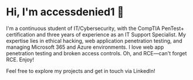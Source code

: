 # Hi, I'm accessdenied1 👋

I'm a continuous student of IT/Cybersecurity, with the CompTIA PenTest+ certification and three years of experience as an IT Support Specialist. My expertise lies in ethical hacking, web application penetration testing, and managing Microsoft 365 and Azure environments. I love web app penetration testing and broken access controls. Oh, and RCE—can't forget RCE. Enjoy!

Feel free to explore my projects and get in touch via LinkedIn!

